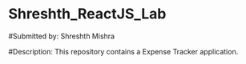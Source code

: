 # Shreshth_ReactJS_Lab

#Submitted by: Shreshth Mishra

#Description: This repository contains a Expense Tracker application.
